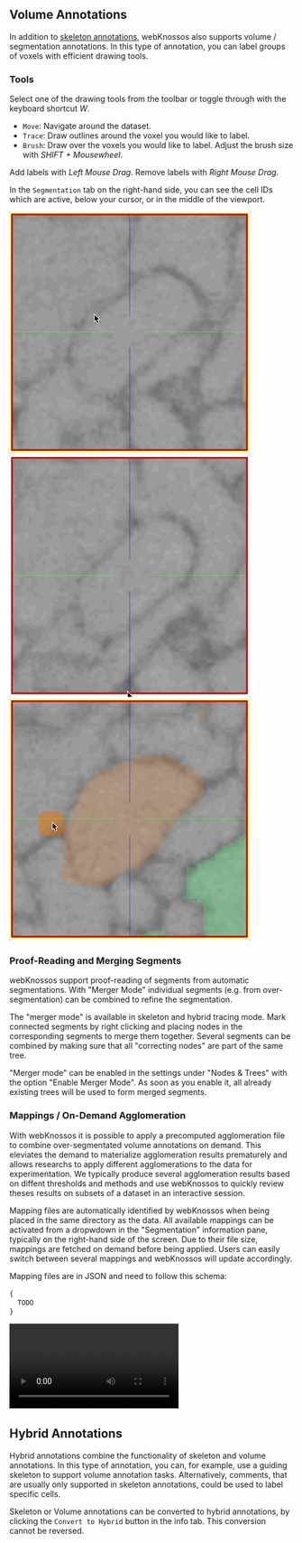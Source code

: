 ## Volume Annotations

In addition to [skeleton annotations](./skeleton_annotation.md), webKnossos also supports volume / segmentation annotations.
In this type of annotation, you can label groups of voxels with efficient drawing tools.

### Tools
Select one of the drawing tools from the toolbar or toggle through with the keyboard shortcut *W*.

- `Move`: Navigate around the dataset.
- `Trace`: Draw outlines around the voxel you would like to label.
- `Brush`: Draw over the voxels you would like to label. Adjust the brush size with *SHIFT + Mousewheel*.

Add labels with *Left Mouse Drag*.
Remove labels with *Right Mouse Drag*.

In the `Segmentation` tab on the right-hand side, you can see the cell IDs which are active, below your cursor, or in the middle of the viewport.

![Adding labels with the Trace tool](./images/volume_trace.gif)
![Adding labels with the Brush tool](./images/volume_brush.gif)
![Removing labels with the Brush tool](./images/volume_delete.gif)

### Proof-Reading and Merging Segments

webKnossos support proof-reading of segments from automatic segmentations. With "Merger Mode" individual segments (e.g. from over-segmentation) can be combined to refine the segmentation. 

The "merger mode" is available in skeleton and hybrid tracing mode. Mark connected segments by right clicking and placing nodes in the corresponding segments to merge them together. Several segments can be combined by making sure that all "correcting nodes" are part of the same tree.

"Merger mode" can be enabled in the settings under "Nodes & Trees" with the option "Enable Merger Mode". As soon as you enable it, all already existing trees will be used to form merged segments.

### Mappings / On-Demand Agglomeration
With webKnossos it is possible to apply a precomputed agglomeration file to combine over-segmentated volume annotations on demand. This eleviates the demand to materialize agglomeration results prematurely and allows researchs to apply different agglomerations to the data for experimentation. We typically produce several agglomeration results based on diffent thresholds and methods and use webKnossos to quickly review theses results on subsets of a dataset in an interactive session.

Mapping files are automatically identified by webKnossos when being placed in the same directory as the data. All available mappings can be activated from a dropwdown in the "Segmentation" information pane, typically on the right-hand side of the screen. Due to their file size, mappings are fetched on demand before being applied. Users can easily switch between several mappings and webKnossos will update accordingly.

Mapping files are in JSON and need to follow this schema:
```
{
  TODO
}
```

![An example of applying a mapping file to agglomerate individal segments from an automated over-segmentation. webKnossos applies the agglomeration on-demand and allows for quick reviews of different agglomeration strategies.](videos/11_mapping.mp4)


## Hybrid Annotations

Hybrid annotations combine the functionality of skeleton and volume annotations.
In this type of annotation, you can, for example, use a guiding skeleton to support volume annotation tasks.
Alternatively, comments, that are usually only supported in skeleton annotations, could be used to label specific cells.

Skeleton or Volume annotations can be converted to hybrid annotations, by clicking the `Convert to Hybrid` button in the info tab.
This conversion cannot be reversed.
